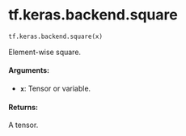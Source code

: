 <div itemscope itemtype="http://developers.google.com/ReferenceObject">
<meta itemprop="name" content="tf.keras.backend.square" />
<meta itemprop="path" content="Stable" />
</div>

# tf.keras.backend.square

``` python
tf.keras.backend.square(x)
```

Element-wise square.

#### Arguments:

* <b>`x`</b>: Tensor or variable.


#### Returns:

A tensor.